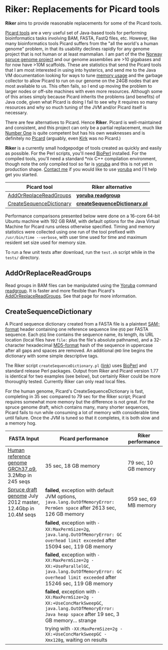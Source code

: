 Riker: Replacements for Picard tools
====================================

**Riker** aims to provide reasonable replacements for some of the Picard tools.

[Picard tools][] are a very useful set of Java-based tools for performing
bioinformatics tasks involving BAM, FASTA, FastQ files, etc.  However, like
many bioinformatics tools Picard suffers from the "all the world's a human
genome" problem, in that its usability declines rapidly for any genome project
that is not human or at least mammalian.  I am part of the the [Norway spruce
genome project][spruce] and our genome assemblies are &gt;10 gigabases and for
now have &gt;10M scaffolds.  These are statistics that send the Picard tools
that I am most interested in using into hysterics, and send me to the Java VM
documentation looking for ways to tune [memory usage][] and the garbage
collector to allow Picard to run on our genome on the 24GB nodes that are most
available to us.  This often fails, so I end up moving the problem to larger
nodes or off-site machines with even more resources.  Although some of this
arises simply because Picard inherits the problems (and benefits) of Java code,
given what Picard is doing I fail to see why it requires so many resources and
why so much tuning of the JVM and/or Picard itself is necessary.

[Picard tools]: http://picard.sourceforge.net
[spruce]:       http://www.congenie.org
[memory usage]: http://seqanswers.com/forums/showthread.php?t=15693

There are few alternatives to Picard.  Hence **Riker**.  Picard is
well-maintained and consistent, and this project can only be a partial
replacement, much like [Number One][] is quite competent but has his own
weaknesses and is definitely no [Picard][] (arguably, even [Kirk][] was no
Picard.)

[Number One]: http://en.wikipedia.org/wiki/William_Riker
[Picard]:     http://en.wikipedia.org/wiki/Jean-Luc_Picard
[Kirk]:       http://en.wikipedia.org/wiki/James_T_Kirk

**Riker** is a currently small hodgepodge of tools created as quickly and
easily as possible.  For the Perl scripts, you'll need [BioPerl][] installed.
For the compiled tools, you'll need a standard \*nix C++ compilation
environment, though note the only compiled tool so far is [yoruba][] and this
is not yet in production shape.  [Contact me][Contact] if you would like to
use [yoruba][] and I'll help get you started.

[BioPerl]:  http://www.bioperl.org
[yoruba]:   https://github.com/douglasgscofield/yoruba
[Contact]:  mailto:douglasgscofield@gmail.com

Picard tool                              |  Riker alternative
-----------------------------------------|---------------------
[AddOrReplaceReadGroups][Picard_AORRG]   |  [**yoruba readgroup**](#addorreplacereadgroups)
[CreateSequenceDictionary][Picard_CSD]   |  [**createSequenceDictionary.pl**](#createsequencedictionary)


[Picard_AORRG]: http://picard.sourceforge.net/command-line-overview.shtml#AddOrReplaceReadGroups
[Picard_CSD]:   http://picard.sourceforge.net/command-line-overview.shtml#CreateSequenceDictionary

Performance comparisons presented below were done on a 16-core 64-bit Ubuntu
machine with 192 GB RAM, with default options for the Java Virtual Machine for
Picard runs unless otherwise specified.  Timing and memory statistics were
collected using one run of the tool prefixed with `/usr/bin/time --verbose`,
with user time used for time and maximum resident set size used for memory
size.

To run a few unit tests after download, run the `test.sh` script while in the
`tests/` directory.


AddOrReplaceReadGroups
----------------------

Read groups in BAM files can be manipulated using the [Yoruba][yoruba] command
[readgroup][].  It is faster and more flexible than Picard's
[AddOrReplaceReadGroups][Picard_AORRG].  See that page for more information.

[readgroup]:  https://github.com/douglasgscofield/yoruba#readgroup



CreateSequenceDictionary
------------------------

A Picard sequence dictionary created from a FASTA file is a plaintext
[SAM-format][SAM] header containing one reference sequence line `@SQ` per FASTA
sequence.  Each `@SQ` line contains the sequence name, its length, its URL
location (local files have `file:` plus the file's absolute pathname), and a
32-character hexadecimal [MD5-format][MD5] hash of the sequence in uppercase
after all gaps and spaces are removed.  An additional `@HD` line begins the
dictionary with some simple descriptive tags.  

[SAM]:       http://samtools.sourceforge.net/SAM1.pdf
[MD5]:       http://en.wikipedia.org/wiki/MD5

The Riker script `createSequenceDictionary.pl` ([link][Riker_CSD]) uses
[BioPerl][] and standard release Perl packages.  Output from Riker and Picard
version 1.77 is identical for two examples (see below), but certainly Riker
could be more thoroughly tested.  Currently Riker can only read local files.

[Riker_CSD]: https://github.com/douglasgscofield/riker/blob/master/createSequenceDictionary.pl

For the human genome, Picard's CreateSequenceDictionary is fast, completing in
35 sec compared to 79 sec for the Riker script; Picard requires somewhat more
memory but the difference is not great.  For the spruce genome draft, which
contains many, many shorter sequences, Picard fails to run while consuming a
lot of memory with considerable time until failure.  Once the JVM is tuned so
that it completes, it is both slow and a memory hog.


FASTA Input   | Picard performance | Riker performance
--------------|--------------------|--------------------
[Human reference genome GRCh37.p9][NCBI_Human], 3.2Mbp in 245 seqs | 35 sec, 18 GB memory | 79 sec, 10 GB memory
[Spruce draft genome][spruce] July 2012 master, 12.4Gbp in 10.4M seqs | **failed**, exception with default JVM options, `java.lang.OutOfMemoryError: PermGen space` after 2613 sec, 126 GB memory | 959 sec, 69 MB memory
     | **failed**, exception with `-XX:MaxPermSize=2g`, `java.lang.OutOfMemoryError: GC overhead limit exceeded` after 15094 sec, 119 GB memory | 
     | **failed**, exception with `-XX:MaxPermSize=2g -XX:+UseParallelGC`, `java.lang.OutOfMemoryError: GC overhead limit exceeded` after 15246 sec, 119 GB memory | 
     | **failed**, exception with `-XX:MaxPermSize=2g -XX:+UseConcMarkSweepGC`, `java.lang.OutOfMemoryError: Java heap space` after 19 sec, 3 GB memory... strange | 
     | trying with `-XX:MaxPermSize=2g -XX:+UseConcMarkSweepGC -Xmx128g`, waiting on results| 

[NCBI_Human]:  ftp://ftp.ncbi.nlm.nih.gov/genomes/H_sapiens/Assembled_chromosomes/seq/

